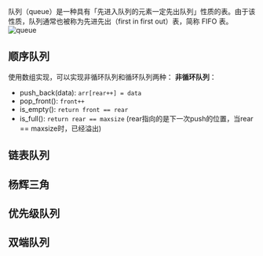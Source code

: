 
队列（queue）是一种具有「先进入队列的元素一定先出队列」性质的表。由于该性质，队列通常也被称为先进先出（first in first out）表，简称 FIFO 表。
![queue](https://oi-wiki.org/ds/images/queue.svg)

## 顺序队列
使用数组实现，可以实现非循环队列和循环队列两种：
**非循环队列**：
- push_back(data): `arr[rear++] = data`
- pop_front(): `front++`
- is_empty(): `return front == rear`
- is_full(): `return rear == maxsize` (rear指向的是下一次push的位置，当rear == maxsize时，已经溢出)
## 链表队列


## 杨辉三角



## 优先级队列

## 双端队列


